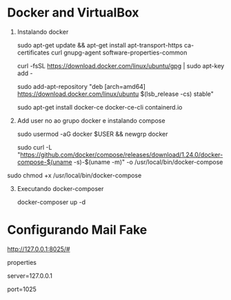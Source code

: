 # Docker and VirtualBox

1. Instalando docker

	sudo apt-get update && apt-get install apt-transport-https ca-certificates curl gnupg-agent software-properties-common
	
	
	curl -fsSL https://download.docker.com/linux/ubuntu/gpg | sudo apt-key add -


	sudo add-apt-repository "deb [arch=amd64] https://download.docker.com/linux/ubuntu $(lsb_release -cs) stable"


	sudo apt-get install docker-ce docker-ce-cli containerd.io

2. Add user no ao grupo docker e instalando compose

	sudo usermod -aG docker $USER && newgrp docker


	sudo curl -L "https://github.com/docker/compose/releases/download/1.24.0/docker-compose-$(uname -s)-$(uname -m)" -o /usr/local/bin/docker-compose


sudo chmod +x /usr/local/bin/docker-compose


3. Executando docker-composer

	docker-composer up -d

# Configurando Mail Fake

http://127.0.0.1:8025/#

properties

server=127.0.0.1

port=1025

